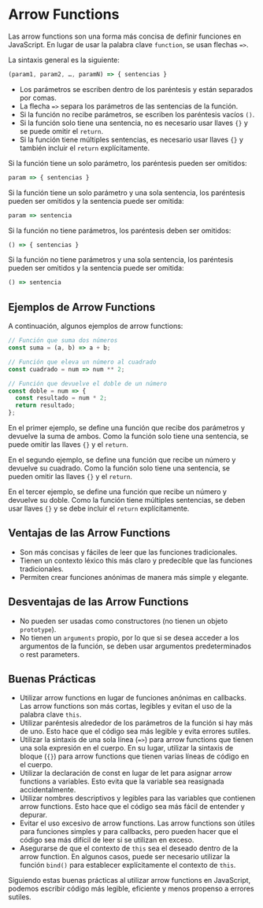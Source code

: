 # Arrow Functions

Las arrow functions son una forma más concisa de definir funciones en JavaScript. En lugar de usar la palabra clave `function`, se usan flechas `=>`.

La sintaxis general es la siguiente:

```javascript
(param1, param2, …, paramN) => { sentencias }
```

- Los parámetros se escriben dentro de los paréntesis y están separados por comas.
- La flecha `=>` separa los parámetros de las sentencias de la función.
- Si la función no recibe parámetros, se escriben los paréntesis vacíos `()`.
- Si la función solo tiene una sentencia, no es necesario usar llaves `{}` y se puede omitir el `return`.
- Si la función tiene múltiples sentencias, es necesario usar llaves `{}` y también incluir el `return` explícitamente.

Si la función tiene un solo parámetro, los paréntesis pueden ser omitidos:

```javascript
param => { sentencias }
```

Si la función tiene un solo parámetro y una sola sentencia, los paréntesis pueden ser omitidos y la sentencia puede ser omitida:

```javascript
param => sentencia
```

Si la función no tiene parámetros, los paréntesis deben ser omitidos:

```javascript
() => { sentencias }
```

Si la función no tiene parámetros y una sola sentencia, los paréntesis pueden ser omitidos y la sentencia puede ser omitida:

```javascript
() => sentencia
```

## Ejemplos de Arrow Functions

A continuación, algunos ejemplos de arrow functions:

```javascript
// Función que suma dos números
const suma = (a, b) => a + b;

// Función que eleva un número al cuadrado
const cuadrado = num => num ** 2;

// Función que devuelve el doble de un número
const doble = num => {
  const resultado = num * 2;
  return resultado;
};
```

En el primer ejemplo, se define una función que recibe dos parámetros y devuelve la suma de ambos. Como la función solo tiene una sentencia, se puede omitir las llaves `{}` y el `return`.

En el segundo ejemplo, se define una función que recibe un número y devuelve su cuadrado. Como la función solo tiene una sentencia, se pueden omitir las llaves `{}` y el `return`.

En el tercer ejemplo, se define una función que recibe un número y devuelve su doble. Como la función tiene múltiples sentencias, se deben usar llaves `{}` y se debe incluir el `return` explícitamente.

## Ventajas de las Arrow Functions

- Son más concisas y fáciles de leer que las funciones tradicionales.
- Tienen un contexto léxico this más claro y predecible que las funciones tradicionales.
- Permiten crear funciones anónimas de manera más simple y elegante.

## Desventajas de las Arrow Functions

- No pueden ser usadas como constructores (no tienen un objeto `prototype`).
- No tienen un `arguments` propio, por lo que si se desea acceder a los argumentos de la función, se deben usar argumentos predeterminados o rest parameters.


## Buenas Prácticas

- Utilizar arrow functions en lugar de funciones anónimas en callbacks. Las arrow functions son más cortas, legibles y evitan el uso de la palabra clave `this`.
- Utilizar paréntesis alrededor de los parámetros de la función si hay más de uno. Esto hace que el código sea más legible y evita errores sutiles.
- Utilizar la sintaxis de una sola línea (`=>`) para arrow functions que tienen una sola expresión en el cuerpo. En su lugar, utilizar la sintaxis de bloque (`{}`) para arrow functions que tienen varias líneas de código en el cuerpo.
- Utilizar la declaración de const en lugar de let para asignar arrow functions a variables. Esto evita que la variable sea reasignada accidentalmente.
- Utilizar nombres descriptivos y legibles para las variables que contienen arrow functions. Esto hace que el código sea más fácil de entender y depurar.
- Evitar el uso excesivo de arrow functions. Las arrow functions son útiles para funciones simples y para callbacks, pero pueden hacer que el código sea más difícil de leer si se utilizan en exceso.
- Asegurarse de que el contexto de `this` sea el deseado dentro de la arrow function. En algunos casos, puede ser necesario utilizar la función `bind()` para establecer explícitamente el contexto de `this`.

Siguiendo estas buenas prácticas al utilizar arrow functions en JavaScript, podemos escribir código más legible, eficiente y menos propenso a errores sutiles.
